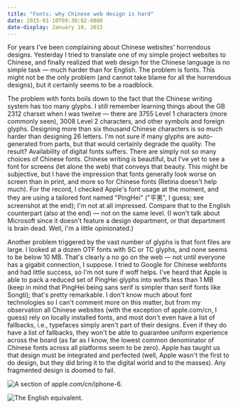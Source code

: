 ```yaml
---
title: "Fonts: why Chinese web design is hard"
date: 2015-01-10T09:30:02-0800
date-display: January 10, 2015
---
```

For years I've been complaining about Chinese websites' horrendous designs. Yesterday I tried to translate one of my simple project websites to Chinese, and finally realized that web design for the Chinese language is no simple task — much harder than for English. The problem is fonts. This might not be the only problem (and cannot take blame for all the horrendous designs), but it certainly seems to be a roadblock.

The problem with fonts boils down to the fact that the Chinese writing system has too many glyphs. I still remember learning things about the GB 2312 charset when I was twelve — there are 3755 Level 1 characters (more commonly seen), 3008 Level 2 characters, and other symbols and foreign glyphs. Designing more than six thousand Chinese characters is so much harder than designing 26 letters. I'm not sure if many glyphs are auto-generated from parts, but that would certainly degrade the quality. The result? Availability of digital fonts suffers. There are simply not so many choices of Chinese fonts. Chinese writing is beautiful, but I've yet to see a font for screens (let alone the web) that conveys that beauty. This might be subjective, but I have the impression that fonts generally look worse on screen than in print, and more so for Chinese fonts (Retina doesn't help much). For the record, I checked Apple's font usage at the moment, and they are using a tailored font named "PingHei" ("平黑", I guess; see screenshot at the end); I'm not at all impressed. Compare that to the English counterpart (also at the end) — not on the same level. (I won't talk about Microsoft since it doesn't feature a design department, or that department is brain dead. Well, I'm a little opinionated.)

Another problem triggered by the vast number of glyphs is that font files are large. I looked at a dozen OTF fonts with SC or TC glyphs, and none seems to be below 10 MB. That's clearly a no go on the web — not until everyone has a gigabit connection, I suppose. I tried to Google for Chinese webfonts and had little success, so I'm not sure if woff helps. I've heard that Apple is able to pack a reduced set of PingHei glyphs into woffs less than 1 MB (keep in mind that PingHei being sans serif is simpler than serif fonts like Songti); that's pretty remarkable. I don't know much about font technologies so I can't comment more on this matter, but from my observation all Chinese websites (with the exception of apple.com/cn, I guess) rely on locally installed fonts, and most don't even have a list of fallbacks, i.e., typefaces simply aren't part of their designs. Even if they do have a list of fallbacks, they won't be able to guarantee uniform experience across the board (as far as I know, the lowest common denominator of Chinese fonts across all platforms seem to be zero). Apple has taught us that design must be integrated and perfected (well, Apple wasn't the first to do design, but they did bring it to the digital world and to the masses). Any fragmented design is doomed to fail.

![A section of [apple.com/cn/iphone-6](https://www.apple.com/cn/iphone-6/).](http://i.imgur.com/MPmtSJI.png)

![The English equivalent.](http://i.imgur.com/hBpdv0B.png)
